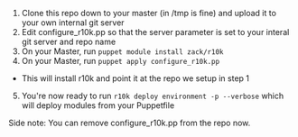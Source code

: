 1.  Clone this repo down to your master (in /tmp is fine) and upload it to your own internal git server
2.  Edit configure_r10k.pp so that the server parameter is set to your interal git server and repo name  
3.  On your Master, run `puppet module install zack/r10k`
4.  On your Master, run `puppet apply configure_r10k.pp`
  - This will install r10k and point it at the repo we setup in step 1
5.  You're now ready to run `r10k deploy environment -p --verbose` which will deploy modules from your Puppetfile

Side note: You can remove configure_r10k.pp from the repo now. 

